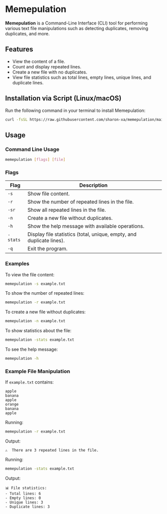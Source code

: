 # Memepulation

**Memepulation** is a Command-Line Interface (CLI) tool for performing various text file manipulations such as detecting duplicates, removing duplicates, and more.

## Features

- View the content of a file.
- Count and display repeated lines.
- Create a new file with no duplicates.
- View file statistics such as total lines, empty lines, unique lines, and duplicate lines.


## Installation via Script (Linux/macOS)

Run the following command in your terminal to install Memepulation:

```bash
curl -fsSL https://raw.githubusercontent.com/sharon-xa/memepulation/main/install.sh | sudo bash
```

## Usage

### Command Line Usage

```bash
memepulation [flags] [file]
```

### Flags

| Flag        | Description                                           |
|-------------|-------------------------------------------------------|
| `-s`        | Show file content.                                    |
| `-r`        | Show the number of repeated lines in the file.        |
| `-sr`       | Show all repeated lines in the file.                  |
| `-n`        | Create a new file without duplicates.                 |
| `-h`        | Show the help message with available operations.      |
| `-stats`    | Display file statistics (total, unique, empty, and duplicate lines). |
| `-q`        | Exit the program.                                     |

### Examples

To view the file content:
```bash
memepulation -s example.txt
```

To show the number of repeated lines:
```bash
memepulation -r example.txt
```

To create a new file without duplicates:
```bash
memepulation -n example.txt
```

To show statistics about the file:
```bash
memepulation -stats example.txt
```

To see the help message:
```bash
memepulation -h
```

### Example File Manipulation

If `example.txt` contains:
```
apple
banana
apple
orange
banana
apple
```

Running:
```bash
memepulation -r example.txt
```

Output:
```
⚠️  There are 3 repeated lines in the file.
```

Running:
```bash
memepulation -stats example.txt
```

Output:
```
📊 File statistics:
- Total lines: 6
- Empty lines: 0
- Unique lines: 3
- Duplicate lines: 3
```

